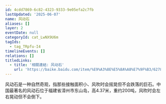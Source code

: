 ```yaml
---
id: 4cdd7869-6c82-4323-9333-9e05efa2c7fb
lastUpdated: '2025-06-07'
name: 风动石
aliases: []
layer: 2
eventDate: null
categoryId: cat_LwNX9U6m
tagIds:
  - tag_TRpfu-I4
timelineEvents: []
relations: []
titledLinks:
  - title: '相關連結: 风动石'
    url: 'https://baike.baidu.com/item/%E9%A3%8E%E5%8A%A8%E7%9F%B3/62780'
---
```

风动石是一种自然奇观，指那些接触面积小、风吹时会摇晃但不会跌落的巨石。中国最著名的风动石位于福建省漳州市东山岛，高4.37米，重约200吨，风吹时会左右晃动但不会倒下。
